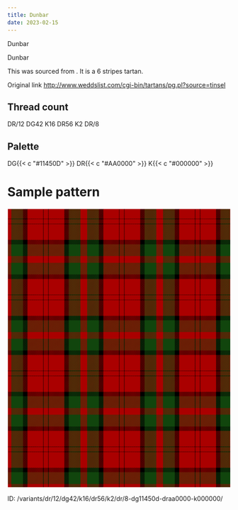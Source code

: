 ```yaml
---
title: Dunbar
date: 2023-02-15
---
```

Dunbar

Dunbar

This was sourced from <no value>.  It is a 6 stripes tartan.

Original link http://www.weddslist.com/cgi-bin/tartans/pg.pl?source=tinsel

## Thread count
DR/12 DG42 K16 DR56 K2 DR/8

## Palette
DG{{< c "#11450D" >}} DR{{< c "#AA0000" >}} K{{< c "#000000" >}}

# Sample pattern

![Tartan detail](tartan.png "DR/12 DG42 K16 DR56 K2 DR/8 tartan")

ID: /variants/dr/12/dg42/k16/dr56/k2/dr/8-dg11450d-draa0000-k000000/